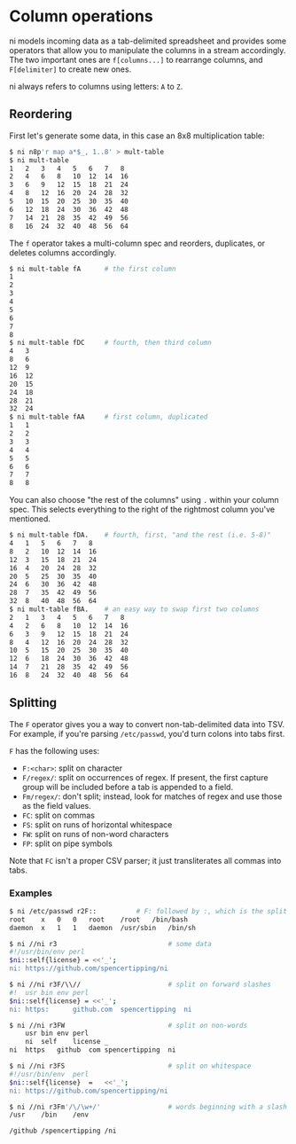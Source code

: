 # Column operations
ni models incoming data as a tab-delimited spreadsheet and provides some
operators that allow you to manipulate the columns in a stream accordingly. The
two important ones are `f[columns...]` to rearrange columns, and `F[delimiter]`
to create new ones.

ni always refers to columns using letters: `A` to `Z`.

## Reordering
First let's generate some data, in this case an 8x8 multiplication table:

```bash
$ ni n8p'r map a*$_, 1..8' > mult-table
$ ni mult-table
1	2	3	4	5	6	7	8
2	4	6	8	10	12	14	16
3	6	9	12	15	18	21	24
4	8	12	16	20	24	28	32
5	10	15	20	25	30	35	40
6	12	18	24	30	36	42	48
7	14	21	28	35	42	49	56
8	16	24	32	40	48	56	64
```

The `f` operator takes a multi-column spec and reorders, duplicates, or deletes
columns accordingly.

```bash
$ ni mult-table fA      # the first column
1
2
3
4
5
6
7
8
$ ni mult-table fDC     # fourth, then third column
4	3
8	6
12	9
16	12
20	15
24	18
28	21
32	24
$ ni mult-table fAA     # first column, duplicated
1	1
2	2
3	3
4	4
5	5
6	6
7	7
8	8
```

You can also choose "the rest of the columns" using `.` within your column
spec. This selects everything to the right of the rightmost column you've
mentioned.

```bash
$ ni mult-table fDA.    # fourth, first, "and the rest (i.e. 5-8)"
4	1	5	6	7	8
8	2	10	12	14	16
12	3	15	18	21	24
16	4	20	24	28	32
20	5	25	30	35	40
24	6	30	36	42	48
28	7	35	42	49	56
32	8	40	48	56	64
$ ni mult-table fBA.    # an easy way to swap first two columns
2	1	3	4	5	6	7	8
4	2	6	8	10	12	14	16
6	3	9	12	15	18	21	24
8	4	12	16	20	24	28	32
10	5	15	20	25	30	35	40
12	6	18	24	30	36	42	48
14	7	21	28	35	42	49	56
16	8	24	32	40	48	56	64
```

## Splitting
The `F` operator gives you a way to convert non-tab-delimited data into TSV.
For example, if you're parsing `/etc/passwd`, you'd turn colons into tabs
first.

`F` has the following uses:

- `F:<char>`: split on character
- `F/regex/`: split on occurrences of regex. If present, the first capture
  group will be included before a tab is appended to a field.
- `Fm/regex/`: don't split; instead, look for matches of regex and use those as
  the field values.
- `FC`: split on commas
- `FS`: split on runs of horizontal whitespace
- `FW`: split on runs of non-word characters
- `FP`: split on pipe symbols

Note that `FC` isn't a proper CSV parser; it just transliterates all commas
into tabs.

### Examples
```bash
$ ni /etc/passwd r2F::          # F: followed by :, which is the split char
root	x	0	0	root	/root	/bin/bash
daemon	x	1	1	daemon	/usr/sbin	/bin/sh
```

```bash
$ ni //ni r3                            # some data
#!/usr/bin/env perl
$ni::self{license} = <<'_';
ni: https://github.com/spencertipping/ni
```

```bash
$ ni //ni r3F/\\//                      # split on forward slashes
#!	usr	bin	env perl
$ni::self{license} = <<'_';
ni: https:		github.com	spencertipping	ni
```

```bash
$ ni //ni r3FW                          # split on non-words
	usr	bin	env	perl
	ni	self	license	_	
ni	https	github	com	spencertipping	ni
```

```bash
$ ni //ni r3FS                          # split on whitespace
#!/usr/bin/env	perl
$ni::self{license}	=	<<'_';
ni:	https://github.com/spencertipping/ni
```

```bash
$ ni //ni r3Fm'/\/\w+/'                 # words beginning with a slash
/usr	/bin	/env

/github	/spencertipping	/ni
```
